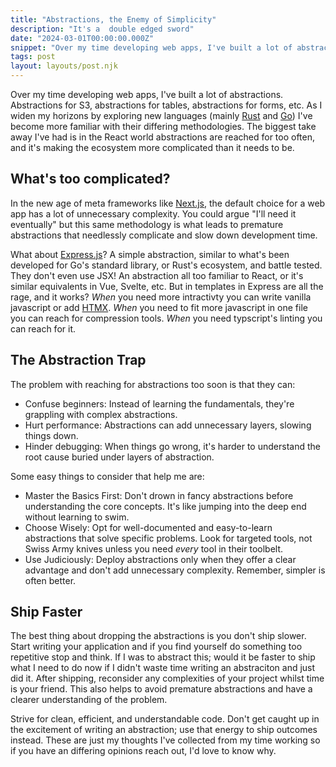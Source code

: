 ```yaml
---
title: "Abstractions, the Enemy of Simplicity"
description: "It's a  double edged sword"
date: "2024-03-01T00:00:00.000Z"
snippet: "Over my time developing web apps, I've built a lot of abstractions. Abstractions for S3, abstractions for Tables, abstractions for Forms, etc. As I widen my horizons by exploring new languages (mainly Rust and Go)..."
tags: post
layout: layouts/post.njk
---
```


Over my time developing web apps, I've built a lot of abstractions. Abstractions for S3, abstractions for tables, abstractions for forms, etc. As I widen my horizons by exploring new languages (mainly [Rust](https://www.rust-lang.org/) and [Go](https://go.dev/)) I've become more familiar with their differing methodologies. The biggest take away I've had is in the React world abstractions are reached for too often, and it's making the ecosystem more complicated than it needs to be.

## What's too complicated?

In the new age of meta frameworks like [Next.js](https://nextjs.org/), the default choice for a web app has a lot of unnecessary complexity. You could argue "I'll need it eventually" but this same methodology is what leads to premature abstractions that needlessly complicate and slow down development time.

What about [Express.js](https://expressjs.com/)? A simple abstraction, similar to what's been developed for Go's standard library, or Rust's ecosystem, and battle tested. They don't even use JSX! An abstraction all too familiar to React, or it's similar equivalents in Vue, Svelte, etc. But in templates in Express are all the rage, and it works? _When_ you need more intractivty you can write vanilla javascript or add [HTMX](https://htmx.org/). _When_ you need to fit more javascript in one file you can reach for compression tools.
_When_ you need typscript's linting you can reach for it.

## The Abstraction Trap

The problem with reaching for abstractions too soon is that they can:

- Confuse beginners: Instead of learning the fundamentals, they're grappling with complex abstractions.
- Hurt performance: Abstractions can add unnecessary layers, slowing things down.
- Hinder debugging: When things go wrong, it's harder to understand the root cause buried under layers of abstraction.

Some easy things to consider that help me are:

- Master the Basics First: Don't drown in fancy abstractions before understanding the core concepts. It's like jumping into the deep end without learning to swim.
- Choose Wisely: Opt for well-documented and easy-to-learn abstractions that solve specific problems. Look for targeted tools, not Swiss Army knives unless you need _every_ tool in their toolbelt.
- Use Judiciously: Deploy abstractions only when they offer a clear advantage and don't add unnecessary complexity. Remember, simpler is often better.

## Ship Faster

The best thing about dropping the abstractions is you don't ship slower. Start writing your application and if you find yourself do something too repetitive stop and think. If I was to abstract this; would it be faster to ship what I need to do now if I didn't waste time writing an abstraciton and just did it. After shipping, reconsider any complexities of your project whilst time is your friend. This also helps to avoid premature abstractions and have a clearer understanding of the problem.

Strive for clean, efficient, and understandable code. Don't get caught up in the excitement of writing an abstraction; use that energy to ship outcomes instead. These are just my thoughts I've collected from my time working so if you have an differing opinions reach out, I'd love to know why.
